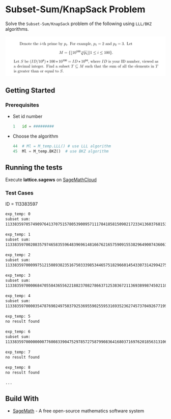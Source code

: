 # Subset-Sum/KnapSack Problem

Solve the `Subset-Sum/KnapSack` problem of the following using `LLL/BKZ` algorithms.

![problem description image is not supported](problem.jpg)

## Getting Started

### Prerequisites

- Set id number

    ```python
    1   id = #########
    ```

- Choose the algorithm

    ```python
    44  # Ml = M_temp.LLL() # use LLL algorithm
    45  Ml = M_temp.BKZ()  # use BKZ algorithm
    ```

## Running the tests

Execute **lattice.sagews** on [SageMathCloud](http://www.sagemath.org/)

### Test Cases

ID = 113383597

```text
exp_temp: 0
subset sum: 1133835970574909764137075157805390095711178418581509021723341360376815356433900487050242116227726080091

exp_temp: 1
subset sum: 1133835970020835797465835596483969614816676216575909155382964900743606109161125821898138868027004051132

exp_temp: 2
subset sum: 1133835970009975121508938235167503339853446575182966014543307314299427584526047696339528947641104411889

exp_temp: 3
subset sum: 1133835970000684705584365562218823708278663712538367211369389987450211047543551686579545864776926946404

exp_temp: 4
subset sum: 1133835970000354787690249750379253695590255953169352362745737049267719957140857840871671687073832125747

exp_temp: 5
no result found

exp_temp: 6
subset sum: 1133835970000000077600833904752978572758799083641680371697620185631310614285282052850555308240321085095

exp_temp: 7
no result found

exp_temp: 8
no result found

...
```

## Build With

- [SageMath](http://www.sagemath.org/http://www.sagemath.org/) - A free open-source mathematics software system
